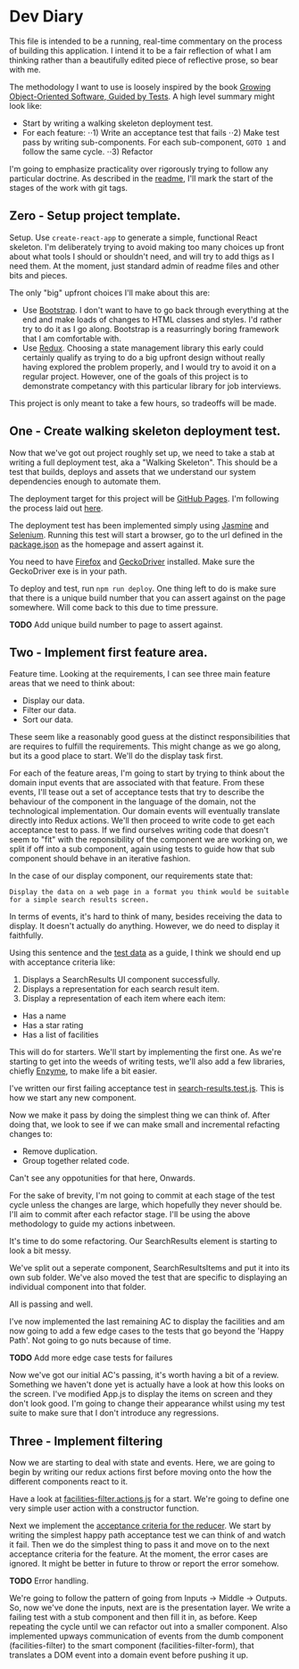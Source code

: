 # Dev Diary

This file is intended to be a running, real-time commentary on the process of building this application. I intend it to be a fair reflection of what I am thinking rather than a beautifully edited piece of reflective prose, so bear with me.

The methodology I want to use is loosely inspired by the book [Growing Object-Oriented Software, Guided by Tests](https://www.goodreads.com/book/show/4268826-growing-object-oriented-software-guided-by-tests). A high level summary might look like:

- Start by writing a walking skeleton deployment test.
- For each feature:
⋅⋅1) Write an acceptance test that fails
⋅⋅2) Make test pass by writing sub-components. For each sub-component, `GOTO 1` and follow the same cycle.
⋅⋅3) Refactor

I'm going to emphasize practicality over rigorously trying to follow any particular doctrine. As described in the [readme](README.md), I'll mark the start of the stages of the work with git tags.

## Zero - Setup project template.
Setup. Use `create-react-app` to generate a simple, functional React skeleton. I'm deliberately trying to avoid making too many choices up front about what tools I should or shouldn't need, and will try to add thigs as I need them. At the moment, just standard admin of readme files and other bits and pieces.

The only "big" upfront choices I'll make about this are:
- Use [Bootstrap](https://getbootstrap.com/). I don't want to have to go back through everything at the end and make loads of changes to HTML classes and styles. I'd rather try to do it as I go along. Bootstrap is a reasurringly boring framework that I am comfortable with.
- Use [Redux](https://redux.js.org/). Choosing a state management library this early could certainly qualify as trying to do a big upfront design without really having explored the problem properly, and I would try to avoid it on a regular project. However, one of the goals of this project is to demonstrate competancy with this particular library for job interviews.

This project is only meant to take a few hours, so tradeoffs will be made.

## One - Create walking skeleton deployment test.
Now that we've got out project roughly set up, we need to take a stab at writing a full deployment test, aka a "Walking Skeleton". This should be a test that builds, deploys and assets that we understand our system dependencies enough to automate them.

The deployment target for this project will be [GitHub Pages](https://pages.github.com/). I'm following the process laid out [here](https://github.com/facebook/create-react-app/blob/master/packages/react-scripts/template/README.md#deployment).

The deployment test has been implemented simply using [Jasmine](https://jasmine.github.io/) and [Selenium](https://github.com/SeleniumHQ/selenium). Running this test will start a browser, go to the url defined in the [package.json](/package.json) as the homepage and assert against it.

You need to have [Firefox](https://www.mozilla.org/en-US/firefox/new/) and [GeckoDriver](https://github.com/mozilla/geckodriver/releases) installed. Make sure the GeckoDriver exe is in your path.

To deploy and test, run `npm run deploy`. One thing left to do is make sure that there is a unique build number that you can assert against on the page somewhere. Will come back to this due to time pressure.

**TODO** Add unique build number to page to assert against.

## Two - Implement first feature area.
Feature time. Looking at the requirements, I can see three main feature areas that we need to think about:

- Display our data.
- Filter our data.
- Sort our data.

These seem like a reasonably good guess at the distinct responsibilities that are requires to fulfill the requirements. This might change as we go along, but its a good place to start. We'll do the display task first.

For each of the feature areas, I'm going to start by trying to think about the domain input events that are associated with that feature. From these events, I'll tease out a set of acceptance tests that try to describe the behaviour of the component in the language of the domain, not the technological implementation. Our domain events will eventually translate directly into Redux actions. We'll then proceed to write code to get each acceptance test to pass. If we find ourselves writing code that doesn't seem to "fit" with the reponsibility of the component we are working on, we split if off into a sub component, again using tests to guide how that sub component should behave in an iterative fashion.

In the case of our display component, our requirements state that:

```
Display the data on a web page in a format you think would be suitable for a simple search results screen.
```

In terms of events, it's hard to think of many, besides receiving the data to display. It doesn't actually do anything. However, we do need to display it faithfully.

Using this sentence and the [test data](/data.json) as a guide, I think we should end up with acceptance criteria like:
1) Displays a SearchResults UI component successfully.
1) Displays a representation for each search result item.
2) Display a representation of each item where each item:
- Has a name
- Has a star rating
- Has a list of facilities

This will do for starters. We'll start by implementing the first one. As we're starting to get into the weeds of writing tests, we'll also add a few libraries, chiefly [Enzyme](http://airbnb.io/enzyme/), to make life a bit easier.

I've written our first failing acceptance test in [search-results.test.js](/src/search-results/search-results.test.js). This is how we start any new component.

Now we make it pass by doing the simplest thing we can think of. After doing that, we look to see if we can make small and incremental refacting changes to:
- Remove duplication.
- Group together related code.

Can't see any oppotunities for that here, Onwards.

For the sake of brevity, I'm not going to commit at each stage of the test cycle unless the changes are large, which hopefully they never should be. I'll aim to commit after each refactor stage. I'll be using the above methodology to guide my actions inbetween.

It's time to do some refactoring. Our SearchResults element is starting to look a bit messy. 

We've split out a seperate component, SearchResultsItems and put it into its own sub folder. We've also moved the test that are specific to displaying an individual component into that folder.

All is passing and well.

I've now implemented the last remaining AC to display the facilities and am now going to add a few edge cases to the tests that go beyond the 'Happy Path'. Not going to go nuts because of time.

**TODO** Add more edge case tests for failures

Now we've got our initial AC's passing, it's worth having a bit of a review. Something we haven't done yet is actually have a look at how this looks on the screen. I've modified App.js to display the items on screen and they don't look good. I'm going to change their appearance whilst using my test suite to make sure that I don't introduce any regressions.

## Three - Implement filtering

Now we are starting to deal with state and events. Here, we are going to begin by writing our redux actions first before moving onto the how the different components react to it.

Have a look at [facilities-filter.actions.js](/src/facilities-filter/facilities-filter.actions.js) for a start. We're going to define one very simple user action with a constructor function.

Next we implement the [acceptance criteria for the reducer](/src/facilities-filter/facilities-filter.reducer.test.js). We start by writing the simplest happy path acceptance test we can think of and watch it fail. Then we do the simplest thing to pass it and move on to the next acceptance criteria for the feature. At the moment, the error cases are ignored. It might be better in future to throw or report the error somehow.

**TODO** Error handling.

We're going to follow the pattern of going from Inputs -> Middle -> Outputs. So, now we've done the inputs, next are is the presentation layer. We write a failing test with a stub component and then fill it in, as before. Keep repeating the cycle until we can refactor out into a smaller component. Also implemented upways communication of events from the dumb component (facilities-filter) to the smart component (facilities-filter-form), that translates a DOM event into a domain event before pushing it up.
